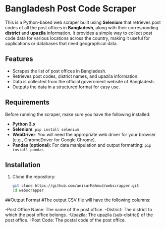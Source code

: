 # Bangladesh Post Code Scraper

This is a Python-based web scraper built using **Selenium** that retrieves post codes of all the post offices in **Bangladesh**, along with their corresponding **district** and **upazila** information. It provides a simple way to collect post code data for various locations across the country, making it useful for applications or databases that need geographical data.

## Features

- Scrapes the list of post offices in Bangladesh.
- Retrieves post codes, district names, and upazila information.
- Data is collected from the official government website of Bangladesh.
- Outputs the data in a structured format for easy use.

## Requirements

Before running the scraper, make sure you have the following installed:

- **Python 3.x**
- **Selenium**: `pip install selenium`
- **WebDriver**: You will need the appropriate web driver for your browser (e.g., ChromeDriver for Google Chrome).
- **Pandas (optional)**: For data manipulation and output formatting: `pip install pandas`

## Installation

1. Clone the repository:
   ```bash
   git clone https://github.com/anisurMahmud/webscrapper.git
   cd webscrapper

##Output Format
#The output CSV file will have the following columns:

-Post Office Name: The name of the post office.
-District: The district to which the post office belongs.
-Upazila: The upazila (sub-district) of the post office.
-Post Code: The postal code of the post office.
